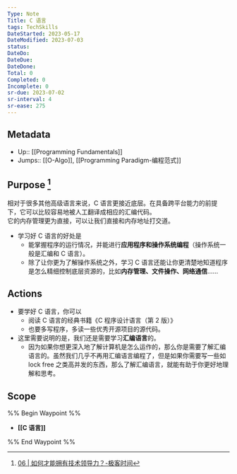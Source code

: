 ```yaml
---
Type: Note
Title: C 语言
tags: TechSkills
DateStarted: 2023-05-17
DateModified: 2023-07-03
status:
DateDo:
DateDue: 
DateDone:
Total: 0
Completed: 0
Incomplete: 0
sr-due: 2023-07-02
sr-interval: 4
sr-ease: 275
---
```

## Metadata
- Up:: [[Programming Fundamentals]]
- Jumps:: [[O-Algo]], [[Programming Paradigm-编程范式]]
## Purpose [^1]
相对于很多其他高级语言来说，C 语言更接近底层。在具备跨平台能力的前提下，它可以比较容易地被人工翻译成相应的汇编代码。  
它的内存管理更为直接，可以让我们直接和内存地址打交道。
- 学习好 C 语言的好处是
	- 能掌握程序的运行情况，并能进行**应用程序和操作系统编程**（操作系统一般是汇编和 C 语言）。
	- 除了让你更为了解操作系统之外，学习 C 语言还能让你更清楚地知道程序是怎么精细控制底层资源的，比如**内存管理、文件操作、网络通信**……
## Actions
- 要学好 C 语言，你可以
	- 阅读 C 语言的经典书籍《C 程序设计语言（第 2 版）》
	- 也要多写程序，多读一些优秀开源项目的源代码。
- 这里需要说明的是，我们还是需要学习**汇编语言**的。
	- 因为如果你想更深入地了解计算机是怎么运作的，那么你是需要了解汇编语言的。虽然我们几乎不再用汇编语言编程了，但是如果你需要写一些如 lock free 之类高并发的东西，那么了解汇编语言，就能有助于你更好地理解和思考。
## Scope
%% Begin Waypoint %%
- **[[C 语言]]**

%% End Waypoint %%

[^1]: [06 | 如何才能拥有技术领导力？-极客时间](https://time.geekbang.org/column/article/291)